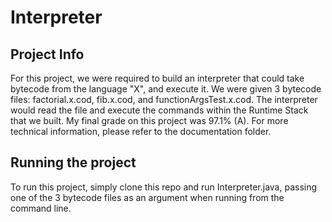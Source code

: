 # Interpreter
## Project Info
For this project, we were required to build an interpreter that could take bytecode from the language "X", and execute it.
We were given 3 bytecode files: factorial.x.cod, fib.x.cod, and functionArgsTest.x.cod. The interpreter would read the file and execute the commands within the Runtime Stack that we built. My final grade on this project was 97.1% (A). For more technical information, please refer to the documentation folder.

## Running the project
To run this project, simply clone this repo and run Interpreter.java, passing one of the 3 bytecode files as an argument when running from the command line.
